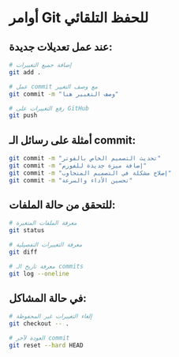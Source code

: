 # أوامر Git للحفظ التلقائي

## عند عمل تعديلات جديدة:

```bash
# إضافة جميع التغييرات
git add .

# عمل commit مع وصف التغيير
git commit -m "وصف التغيير هنا"

# رفع التغييرات على GitHub
git push
```

## أمثلة على رسائل الـ commit:

```bash
git commit -m "تحديث التصميم الخاص بالفوتر"
git commit -m "إضافة ميزة جديدة للفورم"
git commit -m "إصلاح مشكلة في التصميم المتجاوب"
git commit -m "تحسين الأداء والسرعة"
```

## للتحقق من حالة الملفات:

```bash
# معرفة الملفات المتغيرة
git status

# معرفة التغييرات التفصيلية
git diff

# معرفة تاريخ الـ commits
git log --oneline
```

## في حالة المشاكل:

```bash
# إلغاء التغييرات غير المحفوظة
git checkout -- .

# العودة لآخر commit
git reset --hard HEAD
```
